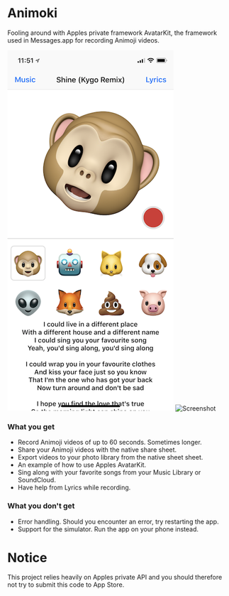 # Animoki

Fooling around with Apples private framework AvatarKit, the framework used in Messages.app for recording Animoji videos.

![Screenshot of Karaoke](https://github.com/SamGabbay/SBSAnimoji/blob/master/karaoke-screenshot.png)
![Screenshot](https://github.com/simonbs/SBSAnimoji/raw/master/screenshot.png)

### What you get

- Record Animoji videos of up to 60 seconds. Sometimes longer.
- Share your Animoji videos with the native share sheet.
- Export videos to your photo library from the native sheet sheet.
- An example of how to use Apples AvatarKit.
- Sing along with your favorite songs from your Music Library or SoundCloud.
- Have help from Lyrics while recording.

### What you don't get

- Error handling. Should you encounter an error, try restarting the app.
- Support for the simulator. Run the app on your phone instead.

# Notice

This project relies heavily on Apples private API and you should therefore not try to submit this code to App Store.
